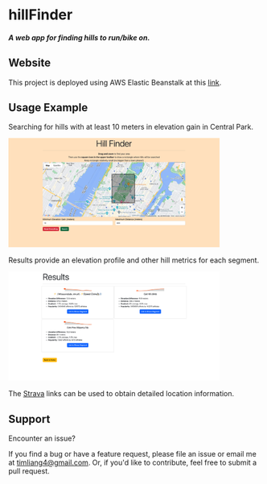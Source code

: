 # hillFinder

#### *A web app for finding hills to run/bike on.*

## Website

This project is deployed using AWS Elastic Beanstalk at this [link](http://hillfinder-env-3.eba-9udekxwn.us-east-1.elasticbeanstalk.com/).

## Usage Example

Searching for hills with at least 10 meters in elevation gain in Central Park. 

<img src="images/search.png" width=420>

Results provide an elevation profile and other hill metrics for each segment.

<img src="images/results.png" width=420>

The [Strava](https://www.strava.com/) links can be used to obtain detailed location information.

## Support

Encounter an issue?

If you find a bug or have a feature request, please file an issue or email me at timliang4@gmail.com. Or, if you'd like to contribute, feel free to submit a pull request.
